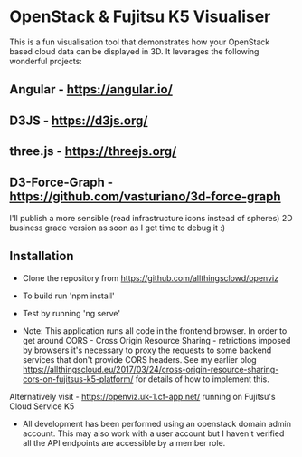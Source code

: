 # OpenStack & Fujitsu K5 Visualiser

This is a fun visualisation tool that demonstrates how your OpenStack based cloud data can be displayed in 3D.
It leverages the following wonderful projects:

## Angular - https://angular.io/
## D3JS - https://d3js.org/
## three.js - https://threejs.org/
## D3-Force-Graph - https://github.com/vasturiano/3d-force-graph

I'll publish a more sensible (read infrastructure icons instead of spheres) 2D business grade version as soon as I get time to debug it :)

## Installation

 - Clone the repository from https://github.com/allthingsclowd/openviz
 - To build run 'npm install'
 - Test by running 'ng serve'

 - Note: This application runs all code in the frontend browser. In order to get around CORS - Cross Origin Resource Sharing - retrictions 
 imposed by browsers it's necessary to proxy the requests to some backend services that don't provide CORS headers.
 See my earlier blog https://allthingscloud.eu/2017/03/24/cross-origin-resource-sharing-cors-on-fujitsus-k5-platform/ for details of how to implement this.

 Alternatively visit - https://openviz.uk-1.cf-app.net/ running on Fujitsu's Cloud Service K5

 - All development has been performed using an openstack domain admin account. This may also work with a user account but I haven't verified all the API endpoints are accessible by a member role.

